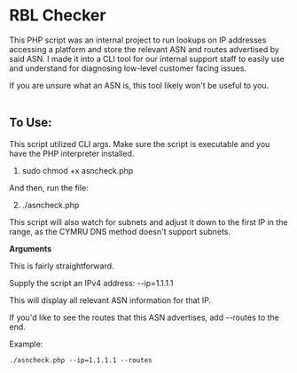 # RBL Checker

This PHP script was an internal project to run lookups on IP addresses accessing a platform and store the relevant ASN and routes advertised by said ASN. I made it into a CLI tool for our internal support staff to easily use and understand for diagnosing low-level customer facing issues. 

If you are unsure what an ASN is, this tool likely won't be useful to you. 
<br><br>

## To Use:

This script utilized CLI args. Make sure the script is executable and you have the PHP interpreter installed. 

1. sudo chmod +x asncheck.php

And then, run the file:

2. ./asncheck.php 

This script will also watch for subnets and adjust it down to the first IP in the range, as the CYMRU DNS method doesn't support subnets.
<br>

**Arguments** 

This is fairly straightforward. 

Supply the script an IPv4 address: --ip=1.1.1.1

This will display all relevant ASN information for that IP. 

If you'd like to see the routes that this ASN advertises, add --routes to the end. 

Example: 

```
./asncheck.php --ip=1.1.1.1 --routes
```
